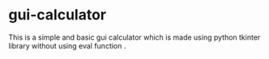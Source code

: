 # gui-calculator

This is a simple and basic gui calculator which is made using python tkinter library without using eval function .
